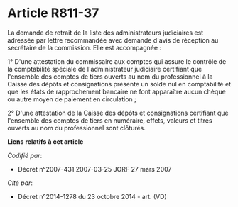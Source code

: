 # Article R811-37

La demande de retrait de la liste des administrateurs judiciaires est adressée par lettre recommandée avec demande d'avis de
réception au secrétaire de la commission. Elle est accompagnée :

1° D'une attestation du commissaire aux comptes qui assure le contrôle de la comptabilité spéciale de l'administrateur
judiciaire certifiant que l'ensemble des comptes de tiers ouverts au nom du professionnel à la Caisse des dépôts et
consignations présente un solde nul en comptabilité et que les états de rapprochement bancaire ne font apparaître aucun
chèque ou autre moyen de paiement en circulation ;

2° D'une attestation de la Caisse des dépôts et consignations certifiant que l'ensemble des comptes de tiers en numéraire,
effets, valeurs et titres ouverts au nom du professionnel sont clôturés.

**Liens relatifs à cet article**

_Codifié par_:

  - Décret n°2007-431 2007-03-25 JORF 27 mars 2007

_Cité par_:

  - Décret n°2014-1278 du 23 octobre 2014 - art. (VD)
